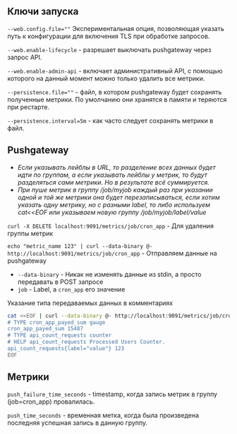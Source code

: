 ## Ключи запуска

```--web.config.file=""``` Экспериментальная опция, позволяющая указать путь к конфигурации для включения TLS при обработке запросов.  

```--web.enable-lifecycle``` - разрешает выключать pushgateway через запрос API.  

```--web.enable-admin-api``` - включает административный API, с помощью которого на данный момент можно только удалить все метрики.  

```--persistence.file=""``` - файл, в котором pushgateway будет сохранять полученные метрики. По умолчанию они хранятся в памяти и теряются при рестарте.  

```--persistence.interval=5m``` - как часто следует сохранять метрики в файл.

## Pushgateway

- *Если указывать лейблы в URL, то разделение всех данных будет идти по группам, а если указывать лейблы у метрик, то будут разделяться сами метрики. Но в результате всё суммируется.*
- *При пуше метрик в группу /job/myjob каждый раз при указании одной и той же метрики она будет перезаписываться, если хотим указать одну метрику, но с разными label, то либо используем cat<<EOF или указываем новую группу /job/myjob/label/value*

```curl -X DELETE localhost:9091/metrics/job/cron_app``` - Для удаления группы метрик

```echo "metric_name 123" | curl --data-binary @- http://localhost:9091/metrics/job/cron_app``` - Отправляем данные на pushgateway  

- ```--data-binary``` - Никак не изменять данные из stdin, а просто передавать в POST запросе
- ```job``` - Label, а ```cron_app``` его значение

Указание типа передаваемых данных в комментариях
```Bash
cat <<EOF | curl --data-binary @- http://localhost:9091/metrics/job/cron_app
# TYPE cron_app_payed_sum gauge
cron_app_payed_sum 15487
# TYPE api_count_requests counter
# HELP api_count_requests Processed Users Counter.
api_count_requests{label="value"} 123
EOF
```

## Метрики

```push_failure_time_seconds``` - timestamp, когда запись метрик в группу (job=cron_app) провалилась.

```push_time_seconds``` - временная метка, когда была произведена последняя успешная запись в данную группу.
  
